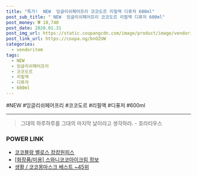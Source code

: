 ```yaml
--- 
title: "특가!  NEW  잉글리쉬페어프리 코코도르 리필액 디퓨저 600ml" 
post_sub_title: " NEW  잉글리쉬페어프리 코코도르 리필액 디퓨저 600ml" 
post_money: ₩ 10,740 
post_date: 2020.01.31 
post_img_url: https://static.coupangcdn.com/image/product/image/vendoritem/2019/05/14/3058233589/a9d54ccb-5e1a-4ab0-a5a4-67967c99972d.jpg 
post_link_url: https://coupa.ng/bnOZUW 
categories: 
  - vendoritem 
tags: 
  - NEW 
  - 잉글리쉬페어프리 
  - 코코도르 
  - 리필액 
  - 디퓨저 
  - 600ml 
--- 
```

  #NEW #잉글리쉬페어프리 #코코도르 #리필액 #디퓨저 #600ml 
<hr> 

> 그대의 하루하루를 그대의 마지막 날이라고 생각하라. - 호라티우스 


### POWER LINK

* <a href="https://blog.naver.com/fasyy4321/221789358928" target="_blank">코코블랑 벨로스 캉캉원피스</a>
* <a href="https://blog.naver.com/fasyy4321/221762844882" target="_blank"> [화장품/미용] 스와니코코아이크림 정보 </a>
* <a href="https://blog.naver.com/santokki14/221792532484" target="_blank">생활 / 코코몽마스크 베스트 ~45위</a>

